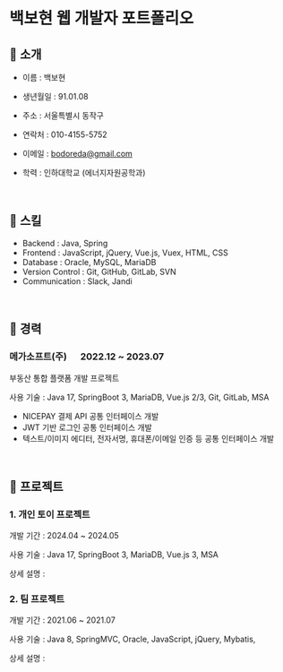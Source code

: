 # 백보현 웹 개발자 포트폴리오

## 📌 소개
- 이름 : 백보현
- 생년월일 : 91.01.08  
- 주소 : 서울특별시 동작구
- 연락처 : 010-4155-5752
- 이메일 : bodoreda@gmail.com
- 학력 : 인하대학교 (에너지자원공학과)

  <br>

## 📌 스킬
- Backend : Java, Spring
- Frontend : JavaScript, jQuery, Vue.js, Vuex, HTML, CSS
- Database : Oracle, MySQL, MariaDB
- Version Control : Git, GitHub, GitLab, SVN
- Communication : Slack, Jandi

 <br>

## 📌 경력
### 메가소프트(주)   2022.12 ~ 2023.07  
부동산 통합 플랫폼 개발 프로젝트

사용 기술 : Java 17, SpringBoot 3, MariaDB, Vue.js 2/3, Git, GitLab, MSA
  - NICEPAY 결제 API 공통 인터페이스 개발
  - JWT 기반 로그인 공통 인터페이스 개발
  - 텍스트/이미지 에디터, 전자서명, 휴대폰/이메일 인증 등 공통 인터페이스 개발

 <br>

## 📌 프로젝트
### 1. 개인 토이 프로젝트

개발 기간 : 2024.04 ~ 2024.05

사용 기술 : Java 17, SpringBoot 3, MariaDB, Vue.js 3, MSA

상세 설명 :


### 2. 팀 프로젝트
개발 기간 : 2021.06 ~ 2021.07

사용 기술 : Java 8, SpringMVC, Oracle, JavaScript, jQuery, Mybatis, 

상세 설명 :
